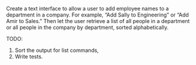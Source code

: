 Create a text interface to allow a user to add employee names to a department
in a company. For example, “Add Sally to Engineering” or “Add Amir to Sales.”
Then let the user retrieve a list of all people in a department or all people
in the company by department, sorted alphabetically.

TODO:
1. Sort the output for list commands,
2. Write tests.
